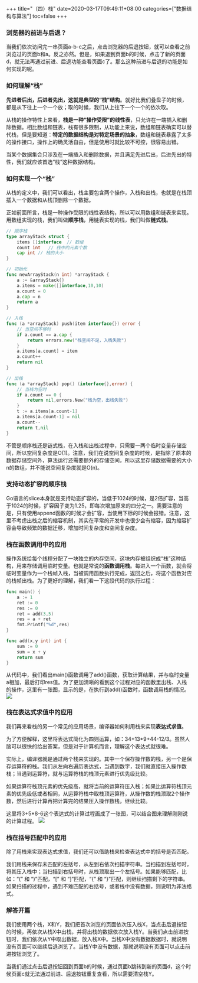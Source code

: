+++
title="（四）栈"
date=2020-03-17T09:49:11+08:00
categories=["数据结构与算法"]
toc=false
+++

### 浏览器的前进与后退？
当我们依次访问完一串页面a-b-c之后，点击浏览器的后退按钮，就可以查看之前浏览过的页面b和a。反之亦然。但是，如果退到页面b的时候，点击了新的页面d，就无法再通过前进、后退功能查看页面c了。那么这种前进与后退的功能是如何实现的呢。

### 如何理解“栈”
**先进者后出，后进者先出，这就是典型的“栈”结构**。就好比我们叠盘子的时候，都是从下往上一个一个放；取的时候，我们从上往下一个一个的依次取。

从栈的操作特性上来看，**栈是一种“操作受限”的线性表**，只允许在一端插入和删除数据。相比数组和链表，栈有很多限制，从功能上来说，数组和链表确实可以替代栈，但是要知道：**特定的数据结构是对特定场景的抽象**，数组和链表暴露了太多的操作接口，操作上的确灵活自由，但是使用时就比较不可控，很容易出错。

当某个数据集合只涉及在一端插入和删除数据，并且满足先进后出，后进先出的特性，我们就应该首选“栈”这种数据结构。

### 如何实现一个“栈”
从栈的定义中，我们可以看出，栈主要包含两个操作，入栈和出栈，也就是在栈顶插入一个数据和从栈顶删除一个数据。

正如前面所言，栈是一种操作受限的线性表结构，所以可以用数组和链表来实现。用数组实现的栈，我们叫做**顺序栈**，用链表实现的栈，我们叫做**链式栈**。
```go
// 顺序栈
type arrayStack struct {
    items []interface  // 数组
    count int   // 栈中的元素个数
    cap int // 栈的大小
}

// 初始化
func newArrayStack(n int) *arrayStack {
    a := &arrayStack{}
    a.items = make([]interface,10,10)
    a.count = 0
    a.cap = n
    return a
}

// 入栈
func (a *arrayStack) push(item interface{}) error {
    // 当空间不够时
    if a.count == a.cap {
        return errors.new("栈空间不足，入栈失败")
    }
    a.items[a.count] = item
    a.count++
    return nil
}

// 出栈
func (a *arrayStack) pop() (interface{},error) {
    // 当栈为空时
    if a.count == 0 {
        return nil,errors.New("栈为空，出栈失败")
    }
    t := a.items[a.count-1]
    a.items[a.count-1] = nil
    a.count--
    return t,nil
}
```
不管是顺序栈还是链式栈，在入栈和出栈过程中，只需要一两个临时变量存储空间，所以空间复杂度是O(1)。注意，我们在说空间复杂度的时候，是指除了原本的数据存储空间外，算法运行还需要额外的存储空间，所以这里存储数据需要的大小n的数组，并不能说空间复杂度就是O(n)。

### 支持动态扩容的顺序栈
Go语言的slice本身就是支持动态扩容的，当低于1024的时候，是2倍扩容，当高于1024的时候，扩容因子变为1.25，即每次增加原来的四分之一。需要注意的是，只有使用append函数的时候才会扩容，当使用下标的时候会报错。注意，这里不考虑出栈之后的缩容机制，其实在平常的开发中也很少会有缩容，因为缩容扩容会导致频繁的数据迁移，增加时间复杂度和空间复杂度。

### 栈在函数调用中的应用
操作系统给每个线程分配了一块独立的内存空间，这块内存被组织成“栈”这种结构，用来存储调用临时变量。也就是常说的**函数调用栈**。每进入一个函数，就会将临时变量作为一个栈帧入栈，当被调用函数执行完成，返回之后，将这个函数对应的栈帧出栈。为了更好的理解，我们看一下这段代码的执行过程：
```go
func main() {
    a := 1
    ret := 0
    res := 0
    ret = add(3,5)
    res = a + ret
    fmt.Printf("%d",res)
}

func add(x,y int) int {
    sum := 0
    sum = x + y
    return sum
}
```
从代码中，我们看出main()函数调用了add()函数，获取计算结果，并与临时变量a相加，最后打印res值。为了更加清晰的看到这个过程对应的函数里出栈、入栈的操作，这里有一张图，显示的是，在执行到add()函数时，函数调用栈的情况。
![](https://pic.downk.cc/item/5e732188e83c3a1e3a76bc5b.png)

### 栈在表达式求值中的应用
我们再来看栈的另一个常见的应用场景，编译器如何利用栈来实现**表达式求值**。

为了方便解释，这里将表达式简化为四则运算，如：34+13*9+44-12/3。虽然人脑可以很快的给出答案，但是对于计算机而言，理解这个表达式就很难。

实际上，编译器就是通过两个栈来实现的。其中一个保存操作数的栈，另一个是保存运算符的栈。我们从左向右遍历表达式，当遇到数字，我们就直接压入操作数栈；当遇到运算符，就与运算符栈的栈顶元素进行优先级比较。

如果运算符栈顶元素的优先级高，就将当前的运算符压入栈；如果比运算符栈顶元素的优先级低或者相同，从运算符栈中取栈顶运算符，从操作数的栈顶取2个操作数，然后进行计算再把计算完的结果压入操作数栈，继续比较。

这里将3+5*8-6这个表达式的计算过程画成了一张图，可以结合图来理解刚刚说的计算过程。
![](https://pic.downk.cc/item/5e7325f2e83c3a1e3a792e43.png)

### 栈在括号匹配中的应用
除了用栈来实现表达式求值，我们还可以借助栈来检查表达式中的括号是否匹配。

我们用栈来保存未匹配的左括号，从左到右依次扫描字符串。当扫描到左括号时，将其压入栈中；当扫描到右括号时，从栈顶取出一个左括号。如果能够匹配，比如：“(” 和 “)”匹配，“[” 和 “]”匹配，“{” 和 “}”匹配，则继续扫描剩下的字符串。如果扫描的过程中，遇到不难匹配的右括号，或者栈中没有数据，则说明为非法格式。

### 解答开篇
我们使用两个栈，X和Y，我们把首次浏览的页面依次压入栈X，当点击后退按钮的时候，再依次从栈X中出栈，并将出栈的数据依次放入栈Y。当我们点击前进按钮时，我们依次从Y中取出数据，放入栈X中。当栈X中没有数据数据时，就说明没有页面可以继续后退浏览了。当栈Y中没有数据，那就说明没有页面可以点击前进按钮浏览了。

当我们通过点击后退按钮回到页面b的时候，通过页面b跳转到新的页面d，这个时候页面c就无法通过前进、后退按钮重复查看，所以需要清空栈Y。